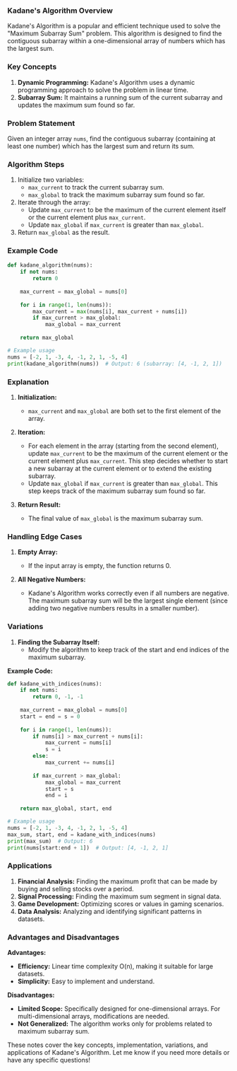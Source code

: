 ### Kadane's Algorithm Overview

Kadane's Algorithm is a popular and efficient technique used to solve the "Maximum Subarray Sum" problem. This algorithm is designed to find the contiguous subarray within a one-dimensional array of numbers which has the largest sum.

### Key Concepts

1. **Dynamic Programming:** Kadane's Algorithm uses a dynamic programming approach to solve the problem in linear time.
2. **Subarray Sum:** It maintains a running sum of the current subarray and updates the maximum sum found so far.

### Problem Statement

Given an integer array `nums`, find the contiguous subarray (containing at least one number) which has the largest sum and return its sum.

### Algorithm Steps

1. Initialize two variables:
   - `max_current` to track the current subarray sum.
   - `max_global` to track the maximum subarray sum found so far.
2. Iterate through the array:
   - Update `max_current` to be the maximum of the current element itself or the current element plus `max_current`.
   - Update `max_global` if `max_current` is greater than `max_global`.
3. Return `max_global` as the result.

### Example Code

```python
def kadane_algorithm(nums):
    if not nums:
        return 0
    
    max_current = max_global = nums[0]
    
    for i in range(1, len(nums)):
        max_current = max(nums[i], max_current + nums[i])
        if max_current > max_global:
            max_global = max_current
    
    return max_global

# Example usage
nums = [-2, 1, -3, 4, -1, 2, 1, -5, 4]
print(kadane_algorithm(nums))  # Output: 6 (subarray: [4, -1, 2, 1])
```

### Explanation

1. **Initialization:**
   - `max_current` and `max_global` are both set to the first element of the array.

2. **Iteration:**
   - For each element in the array (starting from the second element), update `max_current` to be the maximum of the current element or the current element plus `max_current`. This step decides whether to start a new subarray at the current element or to extend the existing subarray.
   - Update `max_global` if `max_current` is greater than `max_global`. This step keeps track of the maximum subarray sum found so far.

3. **Return Result:**
   - The final value of `max_global` is the maximum subarray sum.

### Handling Edge Cases

1. **Empty Array:**
   - If the input array is empty, the function returns 0.
   
2. **All Negative Numbers:**
   - Kadane's Algorithm works correctly even if all numbers are negative. The maximum subarray sum will be the largest single element (since adding two negative numbers results in a smaller number).

### Variations

1. **Finding the Subarray Itself:**
   - Modify the algorithm to keep track of the start and end indices of the maximum subarray.

**Example Code:**
```python
def kadane_with_indices(nums):
    if not nums:
        return 0, -1, -1
    
    max_current = max_global = nums[0]
    start = end = s = 0
    
    for i in range(1, len(nums)):
        if nums[i] > max_current + nums[i]:
            max_current = nums[i]
            s = i
        else:
            max_current += nums[i]
        
        if max_current > max_global:
            max_global = max_current
            start = s
            end = i
    
    return max_global, start, end

# Example usage
nums = [-2, 1, -3, 4, -1, 2, 1, -5, 4]
max_sum, start, end = kadane_with_indices(nums)
print(max_sum)  # Output: 6
print(nums[start:end + 1])  # Output: [4, -1, 2, 1]
```

### Applications

1. **Financial Analysis:** Finding the maximum profit that can be made by buying and selling stocks over a period.
2. **Signal Processing:** Finding the maximum sum segment in signal data.
3. **Game Development:** Optimizing scores or values in gaming scenarios.
4. **Data Analysis:** Analyzing and identifying significant patterns in datasets.

### Advantages and Disadvantages

**Advantages:**
- **Efficiency:** Linear time complexity O(n), making it suitable for large datasets.
- **Simplicity:** Easy to implement and understand.

**Disadvantages:**
- **Limited Scope:** Specifically designed for one-dimensional arrays. For multi-dimensional arrays, modifications are needed.
- **Not Generalized:** The algorithm works only for problems related to maximum subarray sum.

These notes cover the key concepts, implementation, variations, and applications of Kadane's Algorithm. Let me know if you need more details or have any specific questions!